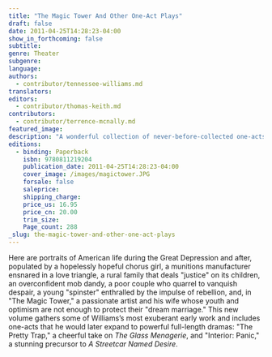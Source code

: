 ```yaml
---
title: "The Magic Tower And Other One-Act Plays"
draft: false
date: 2011-04-25T14:28:23-04:00
show_in_forthcoming: false
subtitle:
genre: Theater
subgenre:
language:
authors:
  - contributor/tennessee-williams.md
translators:
editors:
  - contributor/thomas-keith.md
contributors:
  - contributor/terrence-mcnally.md
featured_image:
description: "A wonderful collection of never-before-collected one-acts: _The peak of my virtuosity was in the one-act plays. Some of which are like firecrackers in a rope_ (Tennessee Williams). "
editions:
  - binding: Paperback
    isbn: 9780811219204
    publication_date: 2011-04-25T14:28:23-04:00
    cover_image: /images/magictower.JPG
    forsale: false
    saleprice:
    shipping_charge:
    price_us: 16.95
    price_cn: 20.00
    trim_size:
    Page_count: 288
_slug: the-magic-tower-and-other-one-act-plays
---
```


Here are portraits of American life during the Great Depression and after, populated by a hopelessly hopeful chorus girl, a munitions manufacturer ensnared in a love triangle, a rural family that deals "justice" on its children, an overconfident mob dandy, a poor couple who quarrel to vanquish despair, a young "spinster" enthralled by the impulse of rebellion, and, in "The Magic Tower," a passionate artist and his wife whose youth and optimism are not enough to protect their "dream marriage." This new volume gathers some of Williams’s most exuberant early work and includes one-acts that he would later expand to powerful full-length dramas: "The Pretty Trap," a cheerful take on _The Glass Menagerie_, and "Interior: Panic," a stunning precursor to _A Streetcar Named Desire_.

